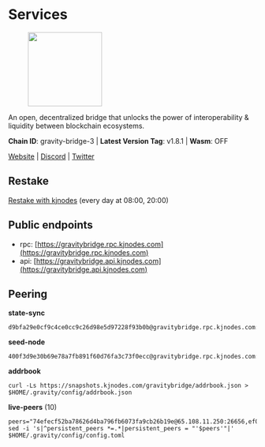 # Services

<figure><img src="https://raw.githubusercontent.com/kj89/testnet_manuals/main/pingpub/logos/gravitybridge.png" width="150" alt=""><figcaption></figcaption></figure>

An open, decentralized bridge that unlocks the power of  interoperability & liquidity between blockchain ecosystems.

**Chain ID**: gravity-bridge-3 | **Latest Version Tag**: v1.8.1 | **Wasm**: OFF

[Website](https://www.gravitybridge.net) | [Discord](https://discord.gg/ARV8dTSjAk) | [Twitter](https://twitter.com/gravity_bridge)

## Restake

[Restake with kjnodes](https://restake.app/gravitybridge/gravityvaloper1nw3uavthnjwsgrrjzav2wdg9m0pw7k4fc7hvlz) (every day at 08:00, 20:00)
## Public endpoints

* rpc: [https://gravitybridge.rpc.kjnodes.com](https://gravitybridge.rpc.kjnodes.com)
* api: [https://gravitybridge.api.kjnodes.com](https://gravitybridge.api.kjnodes.com)

## Peering

**state-sync**

```
d9bfa29e0cf9c4ce0cc9c26d98e5d97228f93b0b@gravitybridge.rpc.kjnodes.com:26656
```

**seed-node**

```
400f3d9e30b69e78a7fb891f60d76fa3c73f0ecc@gravitybridge.rpc.kjnodes.com:26659
```

**addrbook**
```
curl -Ls https://snapshots.kjnodes.com/gravitybridge/addrbook.json > $HOME/.gravity/config/addrbook.json
```

**live-peers** (10)
```
peers="74efecf52ba78626d4ba796fb6073fa9cb26b19e@65.108.11.250:26656,ef05d5aca4398f4b217b9bbf08729a1338c67eeb@142.132.193.186:36656,d9bfa29e0cf9c4ce0cc9c26d98e5d97228f93b0b@65.109.88.38:26656,03fabb7a15f8209c8eb8f5770c25bbee78a1d82c@94.130.8.219:26656,5568cb9d7585c9b9d8b1685510c3ce6d2a465e8c@15.235.44.50:26656,811817c6ddc112ed37f7cd71c6bbae186f1e8239@135.125.188.17:34095,35aa2649d5986e9ae3aac47b5b629004c8be1748@95.217.225.212:26656,4bebde6a1b2907bd3cc167d2802b909770cbfda1@137.184.197.230:26656,381c0aabfa183467858bd4e1f2071b1b0a77e94c@142.132.154.39:26656,c57dcf8e3af80236059194c86a6f81c1735903d6@162.19.89.8:10256"
sed -i 's|^persistent_peers *=.*|persistent_peers = "'$peers'"|' $HOME/.gravity/config/config.toml
```
